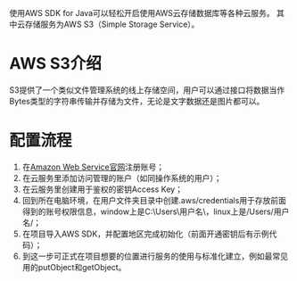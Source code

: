 使用AWS SDK for Java可以轻松开启使用AWS云存储数据库等各种云服务。
其中云存储服务为AWS S3（Simple Storage Service）。

# AWS S3介绍

S3提供了一个类似文件管理系统的线上存储空间，用户可以通过接口将数据当作Bytes类型的字符串传输并存储为文件，无论是文字数据还是图片都可以。

# 配置流程

1. 在[Amazon Web Service官网](https://www.amazonaws.cn/)注册账号；
2. 在云服务里添加访问管理的账户（如同操作系统的用户）；
3. 在云服务里创建用于鉴权的密钥Access Key；
4. 回到所在电脑环境，在用户文件夹目录中创建.aws/credentials用于存放前面得到的账号权限信息，window上是C:\Users\用户名\，linux上是/Users/用户名/；
5. 在项目导入AWS SDK，并配置地区完成初始化（前面开通密钥后有示例代码）；
6. 到这一步可正式在项目想要的位置进行服务的使用与标准化建立，例如最常见用的putObject和getObject。